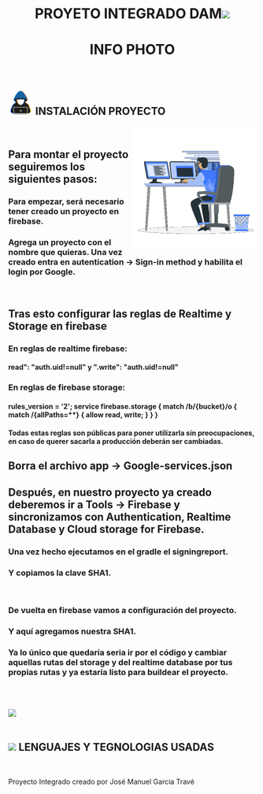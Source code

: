  <h1 align="center"><b> PROYETO INTEGRADO DAM</b><img src="https://media.giphy.com/media/hvRJCLFzcasrR4ia7z/giphy.gif" width="35"></h1>
<h1 align="center"><b> INFO PHOTO</b></h1>
<br>

## <picture><img src = "https://github.com/0xAbdulKhalid/0xAbdulKhalid/raw/main/assets/mdImages/about_me.gif" width = 50px></picture> **INSTALACIÓN PROYECTO**

<picture> <img align="right" src="https://github.com/0xAbdulKhalid/0xAbdulKhalid/raw/main/assets/mdImages/Right_Side.gif" width = 250px></picture>

<br>


## Para montar el proyecto seguiremos los siguientes pasos:

### Para empezar, será necesario tener creado un proyecto en firebase.

### Agrega un proyecto con el nombre que quieras. Una vez creado entra en autentication -> Sign-in method y habilita el login por Google.

<br>

## Tras esto configurar las reglas de Realtime y Storage en firebase

### En reglas de realtime firebase:
#### read": "auth.uid!=null" y ".write": "auth.uid!=null"

### En reglas de firebase storage: 
#### rules_version = '2'; service firebase.storage { match /b/{bucket}/o { match /{allPaths=**} { allow read, write; } } }

#### Todas estas reglas son públicas para poner utilizarla sin preocupaciones, en caso de querer sacarla a producción deberán ser cambiadas.


## Borra el archivo app -> Google-services.json

## Después, en nuestro proyecto ya creado deberemos ir a Tools -> Firebase y sincronizamos con Authentication, Realtime Database y Cloud storage for Firebase.

### Una vez hecho ejecutamos en el gradle el signingreport.

### Y copiamos la clave SHA1.
<br>

### De vuelta en firebase vamos a configuración del proyecto.

### Y aquí agregamos nuestra SHA1.

### Ya lo único que quedaría seria ir por el código y cambiar aquellas rutas del storage y del realtime database por tus propias rutas y ya estaría listo para buildear el proyecto.

<br><br>


<img src="https://user-images.githubusercontent.com/73097560/115834477-dbab4500-a447-11eb-908a-139a6edaec5c.gif"><br><br>

## <img src="https://media2.giphy.com/media/QssGEmpkyEOhBCb7e1/giphy.gif?cid=ecf05e47a0n3gi1bfqntqmob8g9aid1oyj2wr3ds3mg700bl&rid=giphy.gif" width ="25"><b>  LENGUAJES Y TEGNOLOGIAS USADAS</b>
<br>

Proyecto Integrado creado por José Manuel Garcia Travé
